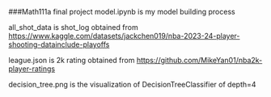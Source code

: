 ###Math111a final project 
model.ipynb is my model building process

all_shot_data is shot_log obtained from https://www.kaggle.com/datasets/jackchen019/nba-2023-24-player-shooting-datainclude-playoffs

league.json is 2k rating obtained from https://github.com/MikeYan01/nba2k-player-ratings

decision_tree.png is the visualization of DecisionTreeClassifier of depth=4
